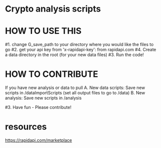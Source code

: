 # Crypto analysis scripts

# HOW TO USE THIS

#1. change G_save_path to your directory where you would like the files to go
#2. get your api key from 'x-rapidapi-key': from rapidapi.com
#4. Create a data directory in the root (for your new data files)
#3. Run the code!

# HOW TO CONTRIBUTE

If you have new analysis or data to pull
A. New data scripts: Save new scripts in /dataImportScripts (set all output files to go to /data)
B. New analysis: Save new scripts in /analysis

#3. Have fun - Please contribute!

# resources

https://rapidapi.com/marketplace
